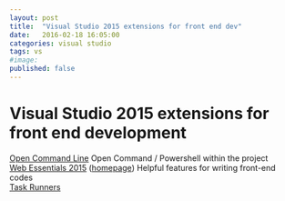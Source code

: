 ```yaml
---
layout: post
title:  "Visual Studio 2015 extensions for front end dev"
date:   2016-02-18 16:05:00
categories: visual studio
tags: vs
#image:
published: false
---
```



# Visual Studio 2015 extensions for front end development

[Open Command Line](https://visualstudiogallery.msdn.microsoft.com/4e84e2cf-2d6b-472a-b1e2-b84932511379) Open Command / Powershell within the project  
[Web Essentials 2015](https://visualstudiogallery.msdn.microsoft.com/ee6e6d8c-c837-41fb-886a-6b50ae2d06a2) ([homepage](http://vswebessentials.com/)) Helpful features for writing front-end codes  
[Task Runners](https://visualstudiogallery.msdn.microsoft.com/5497fd10-b1ba-474c-8991-1438ae47012a) 




